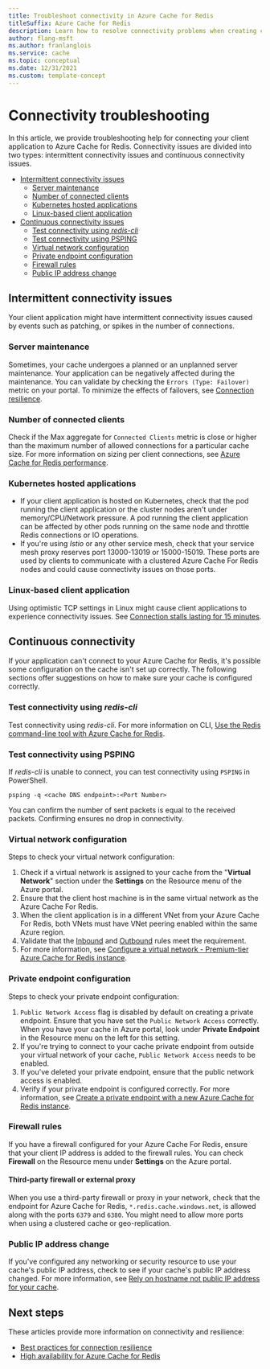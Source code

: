 ```yaml
---
title: Troubleshoot connectivity in Azure Cache for Redis
titleSuffix: Azure Cache for Redis
description: Learn how to resolve connectivity problems when creating clients with Azure Cache for Redis.
author: flang-msft
ms.author: franlanglois
ms.service: cache
ms.topic: conceptual 
ms.date: 12/31/2021
ms.custom: template-concept
---
```


# Connectivity troubleshooting

In this article, we provide troubleshooting help for connecting your client application to Azure Cache for Redis. Connectivity issues are divided into two types: intermittent connectivity issues and continuous connectivity issues.

- [Intermittent connectivity issues](#intermittent-connectivity-issues)
  - [Server maintenance](#server-maintenance)
  - [Number of connected clients](#number-of-connected-clients)
  - [Kubernetes hosted applications](#kubernetes-hosted-applications)
  - [Linux-based client application](#linux-based-client-application)
- [Continuous connectivity issues](#continuous-connectivity)
  - [Test connectivity using _redis-cli_](#test-connectivity-using-redis-cli)
  - [Test connectivity using PSPING](#test-connectivity-using-psping)
  - [Virtual network configuration](#virtual-network-configuration)
  - [Private endpoint configuration](#private-endpoint-configuration)
  - [Firewall rules](#third-party-firewall-or-external-proxy)
  - [Public IP address change](#public-ip-address-change)

## Intermittent connectivity issues

Your client application might have intermittent connectivity issues caused by events such as patching, or spikes in the number of connections.

### Server maintenance

Sometimes, your cache undergoes a planned or an unplanned server maintenance. Your application can be negatively affected during the maintenance. You can validate by checking the `Errors (Type: Failover)` metric on your portal. To minimize the effects of failovers, see [Connection resilience](cache-best-practices-connection.md#connection-resilience).

### Number of connected clients

Check if the Max aggregate for `Connected Clients` metric is close or higher than the maximum number of allowed connections for a particular cache size. For more information on sizing per client connections, see [Azure Cache for Redis performance](https://azure.microsoft.com/pricing/details/cache/).

### Kubernetes hosted applications

- If your client application is hosted on Kubernetes, check that the pod running the client application or the cluster nodes aren't under memory/CPU/Network pressure. A pod running the client application can be affected by other pods running on the same node and throttle Redis connections or IO operations.
- If you're using _Istio_ or any other service mesh, check that your service mesh proxy reserves port 13000-13019 or 15000-15019. These ports are used by clients to communicate with a clustered Azure Cache For Redis nodes and could cause connectivity issues on those ports.

### Linux-based client application

Using optimistic TCP settings in Linux might cause client applications to experience connectivity issues. See [Connection stalls lasting for 15 minutes](https://github.com/StackExchange/StackExchange.Redis/issues/1848#issuecomment-913064646).

## Continuous connectivity

If your application can't connect to your Azure Cache for Redis, it's possible some configuration on the cache isn't set up correctly. The following sections offer suggestions on how to make sure your cache is configured correctly.

### Test connectivity using _redis-cli_

Test connectivity using _redis-cli_. For more information on CLI, [Use the Redis command-line tool with Azure Cache for Redis](cache-how-to-redis-cli-tool.md).

### Test connectivity using PSPING

If _redis-cli_ is unable to connect, you can test connectivity using `PSPING` in PowerShell.

```azurepowershell-interactive
psping -q <cache DNS endpoint>:<Port Number>
```

You can confirm the number of sent packets is equal to the received packets. Confirming ensures no drop in connectivity.

### Virtual network configuration

Steps to check your virtual network configuration:

1. Check if a virtual network is assigned to your cache from the "**Virtual Network**" section under the **Settings** on the Resource menu of the Azure portal.
1. Ensure that the client host machine is in the same virtual network as the Azure Cache For Redis.
1. When the client application is in a different VNet from your Azure Cache For Redis, both VNets must have VNet peering enabled within the same Azure region.
1. Validate that the [Inbound](cache-how-to-premium-vnet.md#inbound-port-requirements) and [Outbound](cache-how-to-premium-vnet.md#outbound-port-requirements) rules meet the requirement.
1. For more information, see [Configure a virtual network - Premium-tier Azure Cache for Redis instance](cache-how-to-premium-vnet.md#how-can-i-verify-that-my-cache-is-working-in-a-virtual-network).

### Private endpoint configuration

Steps to check your private endpoint configuration:

1. `Public Network Access` flag is disabled by default on creating a private endpoint. Ensure that you have set the `Public Network Access` correctly. When you have your cache in Azure portal, look under **Private Endpoint** in the Resource menu on the left for this setting.
1. If you're trying to connect to your cache private endpoint from outside your virtual network of your cache, `Public Network Access` needs to be enabled.
1. If you've deleted your private endpoint, ensure that the public network access is enabled.
1. Verify if your private endpoint is configured correctly. For more information, see [Create a private endpoint with a new Azure Cache for Redis instance](cache-private-link.md#create-a-private-endpoint-with-a-new-azure-cache-for-redis-instance).

### Firewall rules

If you have a firewall configured for your Azure Cache For Redis, ensure that your client IP address is added to the firewall rules. You can check **Firewall** on the Resource menu under **Settings** on the Azure portal.

#### Third-party firewall or external proxy

When you use a third-party firewall or proxy in your network, check that the endpoint for Azure Cache for Redis, `*.redis.cache.windows.net`, is allowed along with the ports `6379` and `6380`. You might need to allow more ports when using a clustered cache or geo-replication.

### Public IP address change

If you've configured any networking or security resource to use your cache's public IP address, check to see if your cache's public IP address changed. For more information, see [Rely on hostname not public IP address for your cache](cache-best-practices-development.md#rely-on-hostname-not-public-ip-address).

## Next steps

These articles provide more information on connectivity and resilience:

- [Best practices for connection resilience](cache-best-practices-connection.md)
- [High availability for Azure Cache for Redis](cache-high-availability.md)
